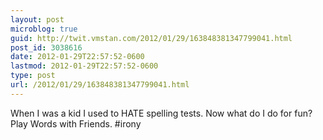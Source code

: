 ```yaml
---
layout: post
microblog: true
guid: http://twit.vmstan.com/2012/01/29/163848381347799041.html
post_id: 3038616
date: 2012-01-29T22:57:52-0600
lastmod: 2012-01-29T22:57:52-0600
type: post
url: /2012/01/29/163848381347799041.html
---
```

When I was a kid I used to HATE spelling tests. Now what do I do for fun? Play Words with Friends. #irony
